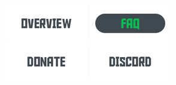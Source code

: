 ![Overview-Button](/Assets/buttons/overview-unclicked.png) ![FAQ-Button](/Assets/buttons/faq-clicked.png) ![Donate-Button](/Assets/buttons/donate-unclicked.png) ![Discord-Button](/Assets/buttons/discord-unclicked.png)
